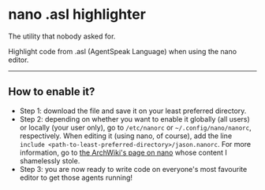 # nano .asl highlighter

The utility that nobody asked for.

Highlight code from .asl (AgentSpeak Language) when using the nano editor.

---
## How to enable it?
- Step 1: download the file and save it on your least preferred directory.
- Step 2: depending on whether you want to enable it globally (all users) or locally (your user only), go to `/etc/nanorc` or `~/.config/nano/nanorc`, respectively. When editing it (using nano, of course), add the line `include <path-to-least-preferred-directory>/jason.nanorc`. For more information, go to <a href="https://wiki.archlinux.org/index.php/Nano">the ArchWiki's page on nano</a> whose content I shamelessly stole.
- Step 3: you are now ready to write code on everyone's most favourite editor to get those agents running!
